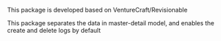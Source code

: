 This package is developed based on VentureCraft/Revisionable

This package separates the data in master-detail model, and enables the create and delete logs by default
